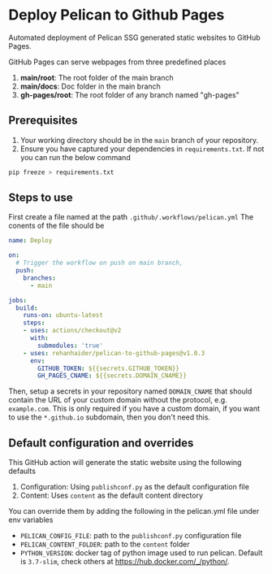 # Deploy Pelican to Github Pages

Automated deployment of Pelican SSG generated static websites to GitHub Pages.

GitHub Pages can serve webpages from three predefined places

1. **main/root**: The root folder of the main branch
2. **main/docs**: Doc folder in the main branch
2. **gh-pages/root**: The root folder of any branch named "gh-pages"

## Prerequisites

1. Your working directory should be in the `main` branch of your repository.
2. Ensure you have captured your dependencies in `requirements.txt`. If not you can run the below command

```bash
pip freeze > requirements.txt
```

## Steps to use

First create a file named at the path `.github/.workflows/pelican.yml`
The conents of the file should be

```yaml
name: Deploy

on:
  # Trigger the workflow on push on main branch,
  push:
    branches:
      - main

jobs:
  build:
    runs-on: ubuntu-latest
    steps:
    - uses: actions/checkout@v2
      with: 
        submodules: 'true'
    - uses: rehanhaider/pelican-to-github-pages@v1.0.3
      env:
        GITHUB_TOKEN: ${{secrets.GITHUB_TOKEN}}
        GH_PAGES_CNAME: ${{secrets.DOMAIN_CNAME}}
```

Then, setup a secrets in your repository named `DOMAIN_CNAME` that should contain the URL of your custom domain without the protocol, e.g. `example.com`. This is only required if you have a custom domain, if you want to use the `*.github.io` subdomain, then you don't need this.

## Default configuration and overrides

This GitHub action will generate the static website using the following defaults

1. Configuration: Using `publishconf.py` as the default configuration file
2. Content: Uses `content` as the default content directory

You can override them by adding the following in the pelican.yml file under env variables


- `PELICAN_CONFIG_FILE`: path to the `publishconf.py` configuration file
- `PELICAN_CONTENT_FOLDER`: path to the `content` folder
- `PYTHON_VERSION`: docker tag of python image used to run pelican. Default is `3.7-slim`, check others at <https://hub.docker.com/_/python/>.

